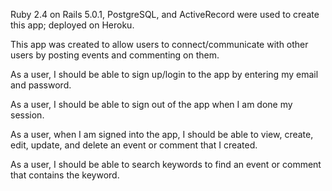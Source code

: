 Ruby 2.4 on Rails 5.0.1, PostgreSQL, and ActiveRecord were used to create this app; deployed on Heroku.

This app was created to allow users to connect/communicate with other users by posting events and commenting on them.

As a user, I should be able to sign up/login to the app by entering my email and password.

As a user, I should be able to sign out of the app when I am done my session.

As a user, when I am signed into the app, I should be able to view, create, edit, update, and delete an event or comment that I created.

As a user, I should be able to search keywords to find an event or comment that contains the keyword.
